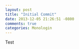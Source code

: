 ```yaml
---
layout: post
title: "Initial Commit"
date: 2013-12-05 21:26:51 -0800
comments: true
categories: Monologin
---
```


Test
